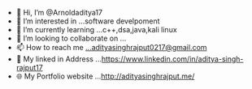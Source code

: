 - 👋 Hi, I’m @Arnoldaditya17
- 👀 I’m interested in ...software develpoment
- 🌱 I’m currently learning ...c++,dsa,java,kali linux
- 💞️ I’m looking to collaborate on ...
- 📫 How to reach me ...adityasinghrajput0217@gmail.com
- 🔗 My linked in Address ...https://www.linkedin.com/in/aditya-singh-rajput17
- 🌐 My Portfolio website ...http://adityasinghrajput.me/
<!---
Arnoldaditya17/Arnoldaditya17 is a ✨ special ✨ repository because its `README.md` (this file) appears on your GitHub profile.
You can click the Preview link to take a look at your changes.
--->
